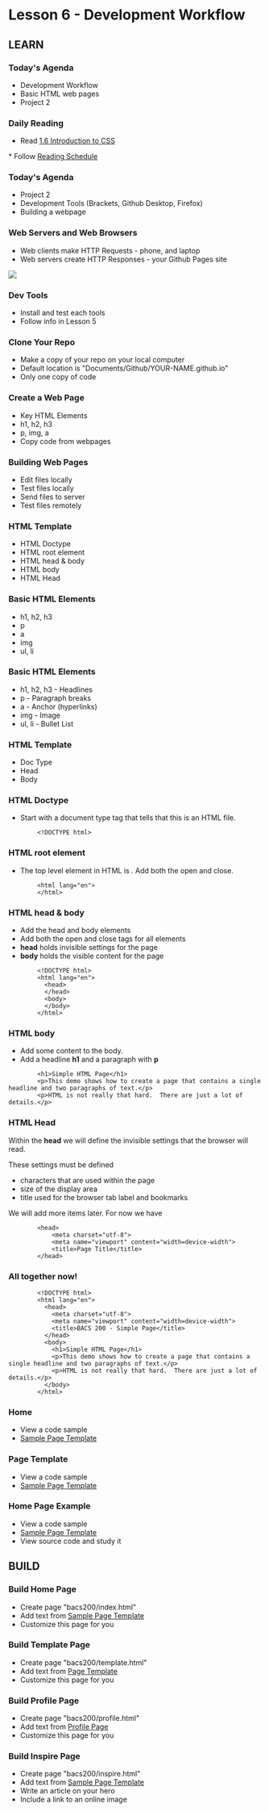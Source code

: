 # Lesson 6 - Development Workflow


## LEARN

### Today's Agenda
* Development Workflow
* Basic HTML web pages
* Project 2


### Daily Reading

* Read <a target="_blank" 
href="https://learn.zybooks.com/zybook/UNCOBACS200SeamanFall2021/chapter/1/section/6">
1.6 Introduction to CSS
</a>
* Follow <a target="_blank" href="/course/bacs200/docs/ZybooksReading">Reading Schedule</a>


### Today's Agenda
* Project 2
* Development Tools (Brackets, Github Desktop, Firefox)
* Building a webpage


### Web Servers and Web Browsers
* Web clients make HTTP Requests  - phone, and laptop
* Web servers create HTTP Responses - your Github Pages site

![](img/WebServer.png)


### Dev Tools
* Install and test each tools
* Follow info in Lesson 5


### Clone Your Repo
* Make a copy of your repo on your local computer
* Default location is "Documents/Github/YOUR-NAME.github.io"
* Only one copy of code


### Create a Web Page
* Key HTML Elements
* h1, h2, h3
* p, img, a
* Copy code from webpages


### Building Web Pages
* Edit files locally
* Test files locally
* Send files to server
* Test files remotely


### HTML Template
* HTML Doctype
* HTML root element
* HTML head & body
* HTML body
* HTML Head


### Basic HTML Elements
* h1, h2, h3
* p
* a
* img
* ul, li


### Basic HTML Elements
* h1, h2, h3 - Headlines
* p - Paragraph breaks
* a - Anchor (hyperlinks)
* img - Image 
* ul, li - Bullet List 


### HTML Template
* Doc Type
* Head
* Body


### HTML Doctype
* Start with a document type tag that tells that this is an HTML file.

```
        <!DOCTYPE html>
```


### HTML root element
* The top level element in HTML is <html>.   Add both the open and close.

```
        <html lang="en">
        </html>
```


### HTML head & body
* Add the head and body elements
* Add both the open and close tags for all elements
* **head** holds invisible settings for the page
* **body** holds the visible content for the page

```
        <!DOCTYPE html>
        <html lang="en">
          <head>
          </head>
          <body>
          </body>
        </html>
```


### HTML body

* Add some content to the body.
* Add a headline **h1** and a paragraph with **p**

```
        <h1>Simple HTML Page</h1>
        <p>This demo shows how to create a page that contains a single headline and two paragraphs of text.</p>
        <p>HTML is not really that hard.  There are just a lot of details.</p>
```


### HTML Head

Within the **head** we will define the invisible settings that the browser will read.

These settings must be defined

* characters that are used within the page
* size of the display area
* title used for the browser tab label and bookmarks

We will add more items later.  For now we have

```
        <head>
            <meta charset="utf-8">
            <meta name="viewport" content="width=device-width">
            <title>Page Title</title>
        </head>
```


### All together now!

```
        <!DOCTYPE html>
        <html lang="en">
          <head>
            <meta charset="utf-8">
            <meta name="viewport" content="width=device-width">
            <title>BACS 200 - Simple Page</title>
          </head>
          <body>
            <h1>Simple HTML Page</h1>
            <p>This demo shows how to create a page that contains a single headline and two paragraphs of text.</p>
            <p>HTML is not really that hard.  There are just a lot of details.</p>
          </body>
        </html>
```

### Home
* View a code sample
* [Sample Page Template](https://mark-seaman.github.io/bacs200/week-2/index.html)


### Page Template
* View a code sample
* [Sample Page Template](https://mark-seaman.github.io/bacs200/week-2/template.html)


### Home Page Example
* View a code sample 
* [Sample Page Template](https://mark-seaman.github.io/bacs200/week-2/profile.html)
* View source code and study it



## BUILD

### Build Home Page
* Create page "bacs200/index.html"
* Add text from [Sample Page Template](https://mark-seaman.github.io/bacs200/week-2/index.html)
* Customize this page for you


### Build Template Page
* Create page "bacs200/template.html"
* Add text from [Page Template](https://mark-seaman.github.io/bacs200/week-2/template.html)
* Customize this page for you


### Build Profile Page
* Create page "bacs200/profile.html"
* Add text from [Profile Page](https://mark-seaman.github.io/bacs200/week-2/profile.html)
* Customize this page for you


### Build Inspire Page
* Create page "bacs200/inspire.html"
* Add text from [Sample Page Template](https://mark-seaman.github.io/bacs200/week-2/inspire.html)
* Write an article on your hero 
* Include a link to an online image


